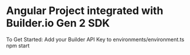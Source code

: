 # Angular Project integrated with Builder.io Gen 2 SDK


To Get Started:
Add your Builder API Key to environments/environment.ts
npm start